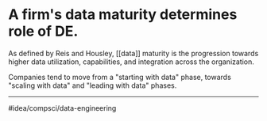 # A firm's data maturity determines role of DE.
As defined by Reis and Housley, [[data]] maturity is the progression towards higher data utilization, capabilities, and integration across the organization. 

Companies tend to move from a "starting with data" phase, towards "scaling with data" and "leading with data" phases.

---
#idea/compsci/data-engineering 